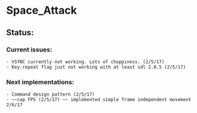 # Space_Attack

## Status:

### Current issues:
    - VSYNC currently not working. Lots of choppiness. (2/5/17)
    - Key.repeat flag just not working with at least sdl 2.0.5 (2/5/17)

### Next implementations:
    - Command design pattern (2/5/17)
    - ~~cap FPS (2/5/17) ~~ implemented simple frame independent movement 2/6/17
